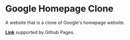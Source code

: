 # Google Homepage Clone

A website that is a clone of Google's homepage website.

**[Link](https://lachoaiphan.github.io/Google-Homepage-Clone/)** supported by Github Pages.
